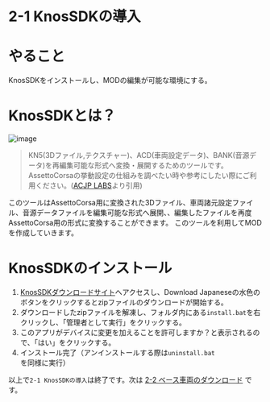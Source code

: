 # 2-1 KnosSDKの導入
# やること
KnosSDKをインストールし、MODの編集が可能な環境にする。
# KnosSDKとは？
![image](https://user-images.githubusercontent.com/81402033/122529589-9a56a080-d058-11eb-9e2a-ea6a1b6e4c77.png)  

>KN5(3Dファイル,テクスチャー)、ACD(車両設定データ)、BANK(音源データ)を再編集可能な形式へ変換・展開するためのツールです。
AssettoCorsaの挙動設定の仕組みを調べたい時や参考にしたい際にご利用ください。([ACJP LABS](http://labs.assettocorsa.jp/downloads/tools/kunossdk)より引用)

このツールはAssettoCorsa用に変換された3Dファイル、車両諸元設定ファイル、音源データファイルを編集可能な形式へ展開、、編集したファイルを再度AssettoCorsa用の形式に変換することができます。
このツールを利用してMODを作成していきます。  

# KnosSDKのインストール
1. [KnosSDKダウンロードサイト](http://labs.assettocorsa.jp/downloads/tools/kunossdk)へアクセスし、Download Japaneseの水色のボタンをクリックするとzipファイルのダウンロードが開始する。  
1. ダウンロードしたzipファイルを解凍し、フォルダ内にある`install.bat`を右クリックし、「管理者として実行」をクリックする。  
1. このアプリがデバイスに変更を加えることを許可しますか？と表示されるので、「はい」をクリックする。
1. インストール完了（アンインストールする際は`uninstall.bat`を同様に実行）  

以上で`2-1 KnosSDKの導入`は終了です。次は [2-2 ベース車両のダウンロード](https://github.com/JSAE-ARCHIVES/MOD-Tutorial/blob/main/2%E7%AB%A0%20%E8%BB%8A%E4%B8%A1%E8%AB%B8%E5%85%83%E3%81%AE%E8%A8%AD%E5%AE%9A/2-2%20%E3%83%99%E3%83%BC%E3%82%B9%E8%BB%8A%E4%B8%A1%E3%81%AE%E3%83%80%E3%82%A6%E3%83%B3%E3%83%AD%E3%83%BC%E3%83%89.md) です。


